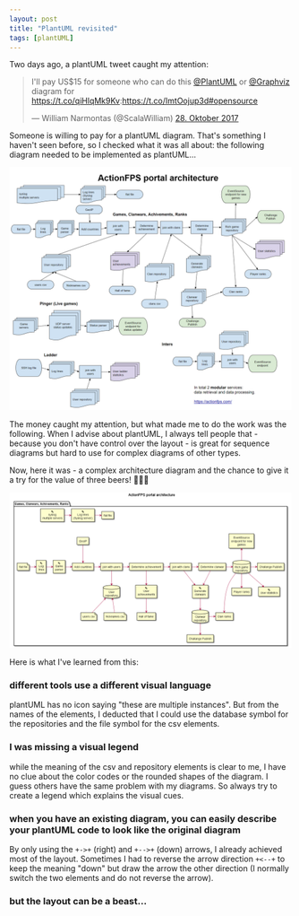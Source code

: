 ```yaml
---
layout: post
title: "PlantUML revisited"
tags: [plantUML]
---
```


Two days ago, a plantUML tweet caught my attention:

<blockquote class="twitter-tweet" data-lang="de"><p lang="en" dir="ltr">I&#39;ll pay US$15 for someone who can do this <a href="https://twitter.com/PlantUML?ref_src=twsrc%5Etfw">@PlantUML</a> or <a href="https://twitter.com/Graphviz?ref_src=twsrc%5Etfw">@Graphviz</a> diagram for <a href="https://t.co/qiHlqMk9Kv">https://t.co/qiHlqMk9Kv</a>:<a href="https://t.co/ImtOojup3d">https://t.co/ImtOojup3d</a><a href="https://twitter.com/hashtag/opensource?src=hash&amp;ref_src=twsrc%5Etfw">#opensource</a></p>&mdash; William Narmontas (@ScalaWilliam) <a href="https://twitter.com/ScalaWilliam/status/924250414698053632?ref_src=twsrc%5Etfw">28. Oktober 2017</a></blockquote>
<script async src="https://platform.twitter.com/widgets.js" charset="utf-8"></script>

Someone is willing to pay for a plantUML diagram. 
That's something I haven't seen before, so I checked what it was all about: 
the following diagram needed to be implemented as plantUML...

<div style="text-align: center;">
<img src="../images/ActionFPS-architecture.png" style="max-width:100%;" />
</div>

The money caught my attention, but what made me to do the work was the following.
When I advise about plantUML, I always tell people that - because you don't have control over the layout - is great for sequence diagrams but hard to use for complex diagrams of other types.

Now, here it was - a complex architecture diagram and the chance to give it a try for the value of three beers! 🍺🍺🍺

<div style="text-align: center;">
<img src="../images/ActionFPS.png" style="max-width:100%;" />
</div>

Here is what I've learned from this:

### different tools use a different visual language
plantUML has no icon saying "these are multiple instances".
But from the names of the elements, I deducted that I could use the database symbol for the repositories and the file symbol for the csv elements.

### I was missing a visual legend
while the meaning of the csv and repository elements is clear to me, I have no clue about the color codes or the rounded shapes of the diagram.
I guess others have the same problem with my diagrams.
So always try to create a legend which explains the visual cues.

### when you have an existing diagram, you can easily describe your plantUML code to look like the original diagram
By only using the `+->+` (right) and `+-->+` (down) arrows, I already achieved most of the layout.
Sometimes I had to reverse the arrow direction `+<--+` to keep the meaning "down" but draw the arrow the other direction (I normally switch the two elements and do not reverse the arrow).

### but the layout can be a beast... 

